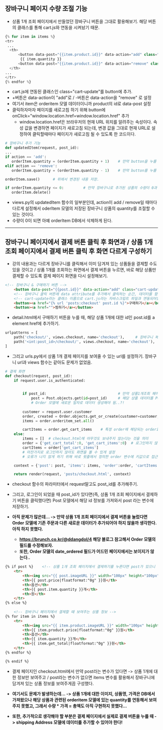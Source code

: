 ## 장바구니 페이지 수량 조절 기능
- 상품 1개 조회 페이지에서 만들었던 장바구니 버튼을 그대로 활용해보기. 해당 버튼의 클래스를 통해 cart.js와 연동을 시켜놨기 때문.

```python
{% for item in items %}
<tr>
 ...
  <th>
      <button data-post="{{item.product.id}}" data-action="add" class="cart-update" onClick="window.location.href=window.location.href">+</button>
       {{ item.quantity }}
      <button data-post="{{item.product.id}}" data-action="remove" class="cart-update" onClick="window.location.href=window.location.href">-</button>
  </th>
...
</tr>
{% endfor %}
```

- cart.js에 연동된 클래스인 class="cart-update"를 button에 추가. 
- +버튼은 data-action이 "add"로 / -버튼은 data-action을 "remove" 로 설정
- 여기서 item은 orderitem 모델 데이터이니까 product의 id로 data-post 설정
- 클릭하자마자 페이지를 새로고침 하기 위해 button에 onClick="window.location.href=window.location.href" 추가
  - window.location.href은 브라우저의 현재 URL 위치를 알려주는 속성이다. 속성 값을 변경하면 페이지가 새로고침 되는데, 변경 값을 그대로 현재 URL로 설정하여 클릭할때마다 페이지가 새로고침 될 수 있도록 한 코드이다.

```python
# 장바구니 추가 기능
def updatedItem(request, post_id):
...
if action == 'add':
   orderItem.quantity = (orderItem.quantity + 1)    # 만약 button을 누를 때 action이 add이면 orderItem 변수에 있는 db정보의 quantity를 1 증가 시키기.
elif action == 'remove':
   orderItem.quantity = (orderItem.quantity - 1)    # 만약 button를 누를 때 action이 remove이면 orderItem 변수에 있는 db정보의 quantity를 1 감소 시키기.

orderItem.save()      # 위에서 변경된 내용 저장.

if orderItem.quantity <= 0:         # 만약 장바구니로 추가된 상품의 수량이 0과 같거나 작으면 해당 데이터 삭제
   orderItem.delete()
```

- views.py의 updatedItem 함수의 일부분인데, action이 add / remove일 때마다 다르게 설정해서 oderItem 모델의 저장된 장바구니 상품의 quantity를 조절할 수 있는 것이다.
- 수량이 0이 되면 아예 orderItem DB에서 삭제하게 된다.

* * *

## 장바구니 페이지에서 결제 버튼 클릭 후 화면과 / 상품 1개 조회 페이지에서 결제 버튼 클릭 후 화면 다르게 구성하기

- 강의 내용과는 다르게 장바구니를 클릭해서 이미 담겨져 있는 상품들을 결제할 수도 있을 것이고 / 상품 1개를 조회하는 화면에서 결제 버튼을 누르면, 바로 해당 상품만 결제할 수 있도록 결제 페이지 화면을 다시 설정해보기.

```html
<!-- 장바구니 & 구매하기 버튼 -->
    <button data-post="{{post.id}}" data-action="add" class="cart-update"><a href="{% url 'posts:cart' %}">장바구니에 담기</a></button>
    <!-- 장바구니 클릭 버튼에 data attribute를 추가해서 클릭하는 순간, 데이터를 함께 보내주기 -->
    <!-- cart-update라는 클래스 이름으로 cart.js라는 자바스크립트 파일과 연동되어있음 -->
    <button><a href="{% url 'posts:checkout' post.id %}">구매하기</a></button>
    <button><a href="">찜하기</a></button>
```

- detail.html에서 구매하기 버튼을 누를 때, 해당 상품 1개에 대한 id인 post.id를 a element href에 추가하기.

```python
urlpatterns = [
    path('checkout/', views.checkout, name='checkout'),     # 장바구니 페이지에서 클릭한 결제 버튼
    path('<int:post_id>/checkout/', views.checkout, name='checkout'),     # 상품 1개 조회 페이지에서 클릭한 결제 버튼
]
```

- 그리고 urls.py에서 상품 1개 결제 페이지를 보여줄 수 있는 url를 설정하기. 장바구니 url과 views 함수는 같아도 문제가 없었음.


```python
# 결제 화면
def checkout(request, post_id):
    if request.user.is_authenticated:
        

        if post_id:                                 # 만약 상품1개조회 페이지에서 구매하기를 눌렀을 경우,
            post = Post.objects.get(id=post_id)     # 해당 상품 데이터를 Post 모델에서 가져오고
            # Order 모델에 새로운 일자로 데이터 생성해야 됨..?!
        
        customer = request.user.customer
        order, created = Order.objects.get_or_create(customer=customer, complete=False) 
        items = order.orderitem_set.all()   

        cartItems = order.get_cart_items    # 특정 order에 해당되는 orderitem의 수량을 전부 합한 값을 가져오기
    else:
        items = []  # checkout.html에 아무것도 보내주지 않는다는 것을 의미 
        order = {'get_cart_total':0, 'get_cart_items':0}  # 로그인하지 않아도 화면을 볼 수 있게 order 변수를 정의해주는 것   
        cartItems = order['get_cart_items']               
        # 마찬가지로 로그인하지 않아도 화면을 볼 수 있게 설정 
        # 오류가 나지 않게 하기 위해 바로 윗줄에서 정의한 order 변수에 키값으로 접근해서 get_cart_items이 0이 되게끔 설정

    context = {'post': post, 'items': items, 'order':order, 'cartItems': cartItems}  # 장바구니 개수를 표현하기 위해 cartItems 변수를 같이 보내줘야 한다.

    return render(request, 'posts/checkout.html', context)
```

- checkout 함수의 파라미터에서 request말고도 post_id를 추가해주기.
- 그리고, 로그인이 되었을 때 post_id가 있다면(즉, 상품 1개 조회 페이지에서 결제하기 버튼을 클릭했다면) Post 모델에서 해당 id 정보를 가져와서 post 라는 변수에 저장하기.

- **아직 문제가 많은데... -> 만약 상품 1개 조회 페이지에서 결제 버튼을 눌렀다면 Order 모델에 기존 주문과 다른 새로운 데이터가 추가되어야 하지 않을까 생각한다. 아직 하지 못했다.**
  - **https://brunch.co.kr/@ddangdol/4 해당 블로그 참고해서 Order 모델의 필드를 수정해보자.** 
  - **또한, Order 모델의 date_ordered 필드가 어드민 페이지에서는 보이지가 않는다..**


```html
{% if post %}    <!-- 상품 1개 조회 페이지에서 결제하기를 누른다면 post가 있으니 상품 1개에 대한 정보만 보여주기 -->
    <tr>
        <th><img src="{{ post.imageURL }}" width="100px" height="100px">{{ post.product_name }}</th>
        <th>{{ post.price|floatformat:"0g" }}원</th>
        <th>옵션</th>
        <th>{{ post.item.quantity }}개</th>
        <th>원</th>
    </tr>
{% else %}
        
    <!-- 장바구니 페이지에서 결제할 때 보여주는 상품 정보 -->
{% for item in items %}
    <tr>
        <th><img src="{{ item.product.imageURL }}" width="100px" height="100px">{{ item.product.product_name }}</th>
        <th>{{ item.product.price|floatformat:"0g" }}원</th>
        <th>옵션</th>
        <th>{{ item.quantity }}개</th>
        <th>{{ item.get_total|floatformat:"0g" }}원</th>
    </tr>
{% endfor %}

{% endif %}
```

- 결제 페이지인 checkout.html에서 만약 post라는 변수가 있다면 -> 상품 1개에 대한 정보만 보여주고 / post라는 변수가 없으면 items 변수를 활용해서 장바구니에 담겨져 있는 상품 정보를 보여주게끔 구성했다.

- **여기서도 문제가 발생하는데... -> 상품 1개에 대한 이미지, 상품명, 가격은 DB에서 가져왔으나 해당 상품과 관련된 orderitem 모델에 있는 quantity를 연동해서 보여주지 못했고, 그래서 수량 * 가격 = 총액도 아직 구현하지 못했다...**



- **또한, 추가적으로 생각해야 할 부분은 결제 페이지에서 실제로 결제 버튼을 누를 때 -> shipping Address 모델에 데이터를 추가할 수 있어야 한다!**



